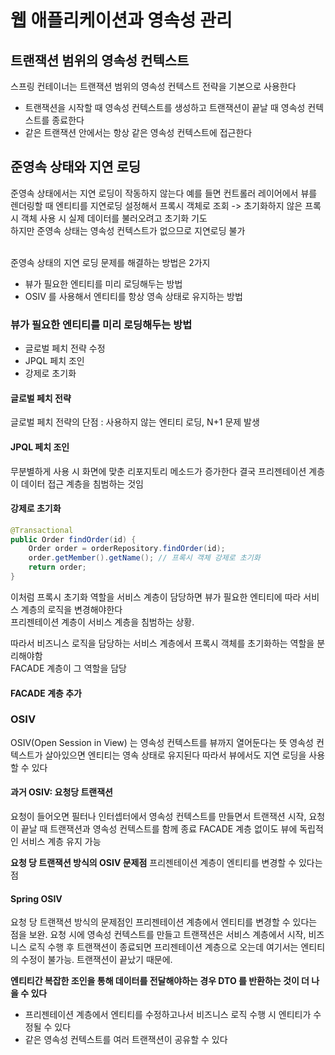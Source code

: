 # 웹 애플리케이션과 영속성 관리

## 트랜잭션 범위의 영속성 컨텍스트
스프링 컨테이너는 트랜잭션 범위의 영속성 컨텍스트 전략을 기본으로 사용한다
- 트랜잭션을 시작할 때 영속성 컨텍스트를 생성하고 트랜잭션이 끝날 때 영속성 컨텍스트를 종료한다
- 같은 트랜잭션 안에서는 항상 같은 영속성 컨텍스트에 접근한다

## 준영속 상태와 지연 로딩

준영속 상태에서는 지연 로딩이 작동하지 않는다
예를 들면 컨트롤러 레이어에서 뷰를 렌더링할 때 엔티티를 지연로딩 설정해서 프록시 객체로 조회 -> 초기화하지 않은 프록시 객체 사용 시 실제 데이터를 불러오려고 초기화 기도
<br> 하지만 준영속 상태는 영속성 컨텍스트가 없으므로 지연로딩 불가

<br> 준영속 상태의 지연 로딩 문제를 해결하는 방법은 2가지
- 뷰가 필요한 엔티티를 미리 로딩해두는 방법
- OSIV 를 사용해서 엔티티를 항상 영속 상태로 유지하는 방법

### 뷰가 필요한 엔티티를 미리 로딩해두는 방법
- 글로벌 페치 전략 수정
- JPQL 페치 조인
- 강제로 초기화

#### 글로벌 페치 전략
글로벌 페치 전략의 단점 : 사용하지 않는 엔티티 로딩, N+1 문제 발생

#### JPQL 페치 조인
무분별하게 사용 시 화면에 맞춘 리포지토리 메소드가 증가한다
결국 프리젠테이션 계층이 데이터 접근 계층을 침범하는 것임
#### 강제로 초기화

```java
@Transactional
public Order findOrder(id) {
    Order order = orderRepository.findOrder(id);
    order.getMember().getName(); // 프록시 객체 강제로 초기화
    return order;
}
```

이처럼 프록시 초기화 역할을 서비스 계층이 담당하면 뷰가 필요한 엔티티에 따라 서비스 계층의 로직을 변경해야한다 <br>
프리젠테이션 계층이 서비스 계층을 침범하는 상황.

따라서 비즈니스 로직을 담당하는 서비스 계층에서 프록시 객체를 초기화하는 역할을 분리해야함 <br>
FACADE 계층이 그 역할을 담당

#### FACADE 계층 추가

### OSIV
OSIV(Open Session in View) 는 영속성 컨텍스트를 뷰까지 열어둔다는 뜻
영속성 컨텍스트가 살아있으면 엔티티는 영속 상태로 유지된다 따라서 뷰에서도 지연 로딩을 사용할 수 있다

#### 과거 OSIV: 요청당 트랜잭션
요청이 들어오면 필터나 인터셉터에서 영속성 컨텍스트를 만들면서 트랜잭션 시작, 요청이 끝날 때 트랜잭션과 영속성 컨텍스트를 함께 종료
FACADE 계층 없이도 뷰에 독립적인 서비스 계층 유지 가능

**요청 당 트랜잭션 방식의 OSIV 문제점**
프리젠테이션 계층이 엔티티를 변경할 수 있다는 점

#### Spring OSIV
요청 당 트랜잭션 방식의 문제점인 프리젠테이션 계층에서 엔티티를 변경할 수 있다는 점을 보완.
요청 시에 영속성 컨텍스트를 만들고 트랜잭션은 서비스 계층에서 시작, 비즈니스 로직 수행 후 트랜잭션이 종료되면
프리젠테이션 계층으로 오는데 여기서는 엔티티의 수정이 불가능. 트랜잭션이 끝났기 때문에.

**엔티티간 복잡한 조인을 통해 데이터를 전달해야하는 경우 DTO 를 반환하는 것이 더 나을 수 있다**

- 프리젠테이션 계층에서 엔티티를 수정하고나서 비즈니스 로직 수행 시 엔티티가 수정될 수 있다
- 같은 영속성 컨텍스트를 여러 트랜잭션이 공유할 수 있다



